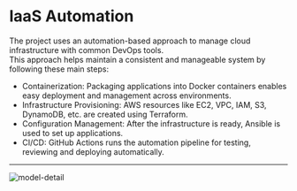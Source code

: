 # IaaS Automation

The project uses an automation-based approach to manage cloud infrastructure with common DevOps tools.  
This approach helps maintain a consistent and manageable system by following these main steps:
* Containerization: Packaging applications into Docker containers enables easy deployment and management across environments.
* Infrastructure Provisioning: AWS resources like EC2, VPC, IAM, S3, DynamoDB, etc. are created using Terraform.
* Configuration Management: After the infrastructure is ready, Ansible is used to set up applications.
* CI/CD: GitHub Actions runs the automation pipeline for testing, reviewing and deploying automatically.

---
![model-detail](https://github.com/user-attachments/assets/8a4e30d0-a9f4-4853-bd65-efa954c776f9)
